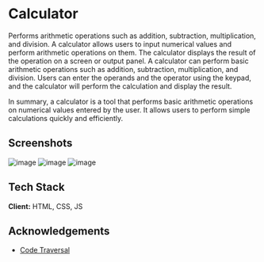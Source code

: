 
# Calculator
Performs arithmetic operations such as addition, subtraction, multiplication, and division. A calculator allows users to input numerical values and perform arithmetic operations on them. The calculator displays the result of the operation on a screen or output panel. A calculator can perform basic arithmetic operations such as addition, subtraction, multiplication, and division. Users can enter the operands and the operator using the keypad, and the calculator will perform the calculation and display the result.

In summary, a calculator is a tool that performs basic arithmetic operations on numerical values entered by the user. It allows users to perform simple calculations quickly and efficiently.

## Screenshots

![image](https://user-images.githubusercontent.com/86552576/233348985-e46272a8-64fa-40bf-ba5f-d804b7c4dd93.png)
![image](https://user-images.githubusercontent.com/86552576/233349244-34bb0d22-08d9-471b-b4ec-a8b5b0c71c1c.png)
![image](https://user-images.githubusercontent.com/86552576/233349315-5286ed1b-4653-44d3-9ced-e222e9348364.png)




## Tech Stack

**Client:** HTML, CSS, JS


## Acknowledgements

 - [Code Traversal](https://www.youtube.com/watch?v=LX8_z1nvqk4)


